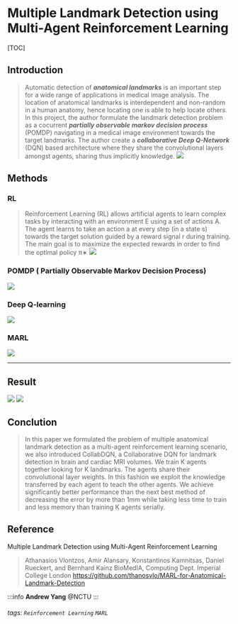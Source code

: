
Multiple Landmark Detection using Multi-Agent Reinforcement Learning
===
[TOC]

## Introduction
>Automatic detection of ***anatomical landmarks*** is an important step for a wide range of applications in medical image analysis. The location of anatomical landmarks is interdependent and non-random in a human anatomy, hence locating one is able to help locate others. In this project, the author formulate the landmark detection problem as a cocurrent ***partially observable markov decision process*** (POMDP) navigating in a medical image environment towards the target landmarks. The author create a ***collaborative Deep Q-Network*** (DQN) based architecture where they share the convolutional layers amongst agents, sharing thus implicitly knowledge. 
![](https://i.imgur.com/WVMqDLI.gif)


## Methods
### RL
>Reinforcement Learning (RL) allows artificial agents to learn complex tasks by interacting with an environment E using a set of actions A.
The agent learns to take an action a at every step (in a state s) towards the target solution guided by a reward signal r during training. The main goal is to maximize the expected rewards in order to find the optimal policy π∗
![](https://i.imgur.com/aJHZcwr.jpg)

### POMDP ( Partially Observable Markov Decision Process)
![](https://images0.cnblogs.com/blog/489049/201401/132312526273.jpg)
### Deep Q-learning
![](https://i.imgur.com/pLQDOi6.jpg)
### MARL
![](https://i.imgur.com/aY3K8x6.jpg)

---

## Result
![](https://i.imgur.com/c2oeB3I.jpg)
![](https://i.imgur.com/SGyEIvK.jpg)

## Conclution
>In this paper we formulated the problem of multiple anatomical landmark detection as a multi-agent reinforcement learning scenario, we also introduced CollabDQN, a Collaborative DQN for landmark detection in brain and cardiac MRI volumes. We train K agents together looking for K landmarks. The agents share their convolutional layer weights. In this fashion we exploit the knowledge transferred by each agent to teach the other agents. We achieve significantly better performance than the next best method of decreasing the error by more than 1mm while taking less time to train and less memory than training K agents serially. 

## Reference
Multiple Landmark Detection using Multi-Agent Reinforcement Learning
>Athanasios Vlontzos, Amir Alansary, Konstantinos Kamnitsas, Daniel Rueckert, and Bernhard Kainz
BioMedIA, Computing Dept. Imperial College London
https://github.com/thanosvlo/MARL-for-Anatomical-Landmark-Detection

:::info
**Andrew Yang** @NCTU
:::

###### tags: `Reinforcement Learning` `MARL` 
